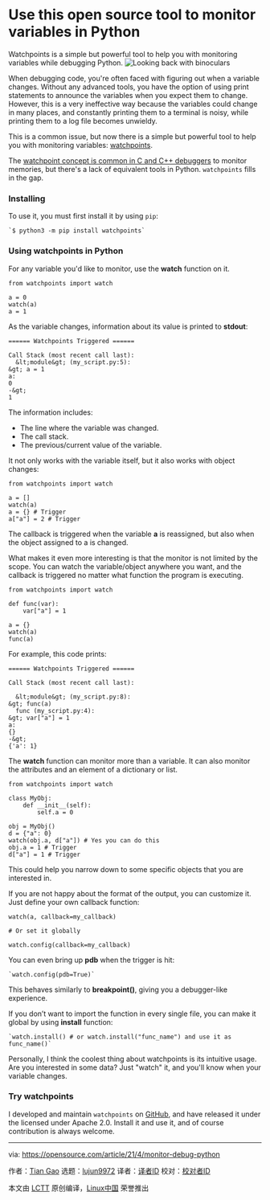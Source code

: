 [#]: subject: (Use this open source tool to monitor variables in Python)
[#]: via: (https://opensource.com/article/21/4/monitor-debug-python)
[#]: author: (Tian Gao https://opensource.com/users/gaogaotiantian)
[#]: collector: (lujun9972)
[#]: translator: ( )
[#]: reviewer: ( )
[#]: publisher: ( )
[#]: url: ( )

Use this open source tool to monitor variables in Python
======
Watchpoints is a simple but powerful tool to help you with monitoring
variables while debugging Python.
![Looking back with binoculars][1]

When debugging code, you're often faced with figuring out when a variable changes. Without any advanced tools, you have the option of using print statements to announce the variables when you expect them to change. However, this is a very ineffective way because the variables could change in many places, and constantly printing them to a terminal is noisy, while printing them to a log file becomes unwieldy.

This is a common issue, but now there is a simple but powerful tool to help you with monitoring variables: [watchpoints][2].

The [watchpoint concept is common in C and C++ debuggers][3] to monitor memories, but there's a lack of equivalent tools in Python. `watchpoints` fills in the gap.

### Installing

To use it, you must first install it by using `pip`:


```
`$ python3 -m pip install watchpoints`
```

### Using watchpoints in Python

For any variable you'd like to monitor, use the **watch** function on it.


```
from watchpoints import watch

a = 0
watch(a)
a = 1
```

As the variable changes, information about its value is printed to **stdout**:


```
====== Watchpoints Triggered ======

Call Stack (most recent call last):
  &lt;module&gt; (my_script.py:5):
&gt; a = 1
a:
0
-&gt;
1
```

The information includes:

  * The line where the variable was changed.
  * The call stack.
  * The previous/current value of the variable.



It not only works with the variable itself, but it also works with object changes:


```
from watchpoints import watch

a = []
watch(a)
a = {} # Trigger
a["a"] = 2 # Trigger
```

The callback is triggered when the variable **a** is reassigned, but also when the object assigned to a is changed.

What makes it even more interesting is that the monitor is not limited by the scope. You can watch the variable/object anywhere you want, and the callback is triggered no matter what function the program is executing.


```
from watchpoints import watch

def func(var):
    var["a"] = 1

a = {}
watch(a)
func(a)
```

For example, this code prints:


```
====== Watchpoints Triggered ======

Call Stack (most recent call last):

  &lt;module&gt; (my_script.py:8):
&gt; func(a)
  func (my_script.py:4):
&gt; var["a"] = 1
a:
{}
-&gt;
{'a': 1}
```

The **watch** function can monitor more than a variable. It can also monitor the attributes and an element of a dictionary or list.


```
from watchpoints import watch

class MyObj:
    def __init__(self):
        self.a = 0

obj = MyObj()
d = {"a": 0}
watch(obj.a, d["a"]) # Yes you can do this
obj.a = 1 # Trigger
d["a"] = 1 # Trigger
```

This could help you narrow down to some specific objects that you are interested in.

If you are not happy about the format of the output, you can customize it. Just define your own callback function:


```
watch(a, callback=my_callback)

# Or set it globally

watch.config(callback=my_callback)
```

You can even bring up **pdb** when the trigger is hit:


```
`watch.config(pdb=True)`
```

This behaves similarly to **breakpoint()**, giving you a debugger-like experience.

If you don’t want to import the function in every single file, you can make it global by using **install** function:


```
`watch.install() # or watch.install("func_name") and use it as func_name()`
```

Personally, I think the coolest thing about watchpoints is its intuitive usage. Are you interested in some data? Just "watch" it, and you'll know when your variable changes.

### Try watchpoints

I developed and maintain `watchpoints` on [GitHub][2], and have released it under the licensed under Apache 2.0. Install it and use it, and of course contribution is always welcome.

--------------------------------------------------------------------------------

via: https://opensource.com/article/21/4/monitor-debug-python

作者：[Tian Gao][a]
选题：[lujun9972][b]
译者：[译者ID](https://github.com/译者ID)
校对：[校对者ID](https://github.com/校对者ID)

本文由 [LCTT](https://github.com/LCTT/TranslateProject) 原创编译，[Linux中国](https://linux.cn/) 荣誉推出

[a]: https://opensource.com/users/gaogaotiantian
[b]: https://github.com/lujun9972
[1]: https://opensource.com/sites/default/files/styles/image-full-size/public/lead-images/look-binoculars-sight-see-review.png?itok=NOw2cm39 (Looking back with binoculars)
[2]: https://github.com/gaogaotiantian/watchpoints
[3]: https://opensource.com/article/21/3/debug-code-gdb
